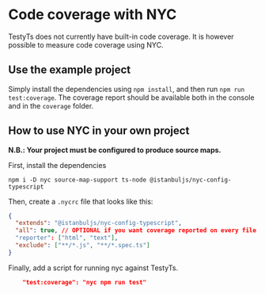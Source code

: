 # Code coverage with NYC

TestyTs does not currently have built-in code coverage. It is however possible to measure code coverage using NYC.

## Use the example project

Simply install the dependencies using `npm install`, and then run `npm run test:coverage`. The coverage report should be available both in the console and in the `coverage` folder.

## How to use NYC in your own project

**N.B.: Your project must be configured to produce source maps.**

First, install the dependencies

```
npm i -D nyc source-map-support ts-node @istanbuljs/nyc-config-typescript
```

Then, create a `.nycrc` file that looks like this:

```json
{
  "extends": "@istanbuljs/nyc-config-typescript",
  "all": true, // OPTIONAL if you want coverage reported on every file, including those that aren't tested:
  "reporter": ["html", "text"],
  "exclude": ["**/*.js", "**/*.spec.ts"]
}
```

Finally, add a script for running nyc against TestyTs.

```json
    "test:coverage": "nyc npm run test"
```
